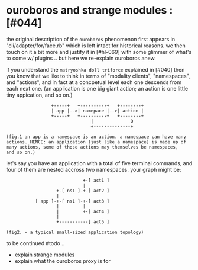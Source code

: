 # ouroboros and strange modules :[#044]

the original description of the `ouroboros` phenomenon first appears in
"cli/adapter/for/face.rb" which is left intact for historical reasons. we then
touch on it a bit more and justify it in [#hl-069] with some glimmer of what's
to come w/ plugins .. but here we re-explain ouroboros anew.

if you understand the `matryoshka doll triforce` explained in [#040] then you
know that we like to think in terms of "modality clients", "namespaces", and
"actions", and in fact at a concpetual level each one descends from each next
one. (an application is one big giant action; an action is one little tiny
appication, and so on.)

                     +-----+   +----------+   +--------+
                     | app |-->| namepace |-->| action |
                     +-----+   +----------+   +--------+
                                    |              O
                                    +--------------+

    (fig.1 an app is a namespace is an action. a namespace can have many
    actions. HENCE: an application (just like a namespace) is made up of
    many actions, some of those actions may themselves be namespaces,
    and so on.)

let's say you have an application with a total of five terminal commands,
and four of them are nested accross two namespaces. your graph might be:

                                 +-[ act1 ]
                                 |
                       +-[ ns1 ]-+-[ act2 ]
                       |
               [ app ]-+-[ ns1 ]-+-[ act3 ]
                       |         |
                       |         +-[ act4 ]
                       |
                       +-----------[ act5 ]

    (fig2. - a typical small-sized application topology)

to be continued #todo ..
  + explain strange modules
  + explain what the ouroboros proxy is for
